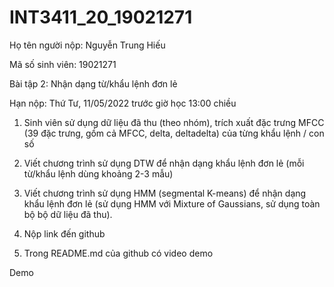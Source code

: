 
# INT3411_20_19021271

Họ tên người nộp: Nguyễn Trung Hiếu

Mã số sinh viên: 19021271

Bài tập 2: Nhận dạng từ/khẩu lệnh đơn lẻ

Hạn nộp: Thứ Tư, 11/05/2022 trước giờ học 13:00 chiều

1. Sinh viên sử dụng dữ liệu đã thu (theo nhóm), trích xuất đặc trưng MFCC (39 đặc trưng, gồm cả MFCC, delta, deltadelta) của từng khẩu lệnh / con số

2. Viết chương trình sử dụng DTW để nhận dạng khẩu lệnh đơn lẻ (mỗi từ/khẩu lệnh dùng khoảng 2-3 mẫu)

3. Viết chương trình sử dụng HMM (segmental K-means) để nhận dạng khẩu lệnh đơn lẻ (sử dụng HMM với Mixture of Gaussians, sử dụng toàn bộ bộ dữ liệu đã thu).

4. Nộp link đến github

5. Trong README.md của github có video demo

Demo
